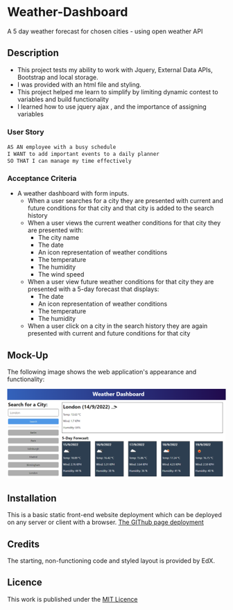 # Weather-Dashboard
A 5 day weather forecast for chosen cities - using open weather API

## Description

- This project tests my ability to work with Jquery, External Data APIs, Bootstrap and local storage.
- I was provided with an html file and styling.
- This project helped me learn to simplify by limiting dynamic contest to variables and build functionality
- I learned how to use jquery ajax , and the importance of assigning variables

### User Story

```
AS AN employee with a busy schedule
I WANT to add important events to a daily planner
SO THAT I can manage my time effectively
```

### Acceptance Criteria


* A weather dashboard with form inputs.
  * When a user searches for a city they are presented with current and future conditions for that city and that city is added to the search history
  * When a user views the current weather conditions for that city they are presented with:
    * The city name
    * The date
    * An icon representation of weather conditions
    * The temperature
    * The humidity
    * The wind speed
  * When a user view future weather conditions for that city they are presented with a 5-day forecast that displays:
    * The date
    * An icon representation of weather conditions
    * The temperature
    * The humidity
  * When a user click on a city in the search history they are again presented with current and future conditions for that city

## Mock-Up

The following image shows the web application's appearance and functionality:

![The weather app includes a search option, a list of cities, and a five-day forecast and current weather conditions for London.](./images/10-server-side-apis-challenge-demo.png)



## Installation

This is a basic static front-end website deployment which can be deployed on any server or client with a browser. [The GIThub page deployment](https://essexgit.github.io/Weather-Dashboard/)

## Credits

The starting, non-functioning code and styled layout is provided by EdX.

## Licence
This work is published under the [MIT Licence](./LICENSE)